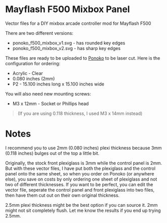 # Mayflash F500 Mixbox Panel
Vector files for a DIY mixbox arcade controller mod for Mayflash F500

There are two different versions:
* ponoko_f500_mixbox_v1.svg - has rounded key edges
* ponoko_f500_mixbox_v2.svg - has sharp key edges

These files are ready to be uploaded to [Ponoko](https://www.ponoko.com) to be laser cut. 
Here is the configuration for ordering:

* Acrylic - Clear 
* 0.080 inches (2mm)
* P2 - 15.100 inches long x 15.100 inches wide 

You will also need new mounting screws:
* M3 x 12mm - Socket or Phillips head 
> (If you are using 0.118 thickness, I used M3 x 14mm instead)

# Notes
I recommend you to use 2mm (0.080 inches) plexi thickness because 3mm (0.118 inches) bulges out of the top a little bit.

Originally, the stock front plexiglass is 3mm while the control panel is 2mm. But with these vector files, I have put both the plexiglass and the control panel onto the same sheet, so when you order on Ponoko (or anywhere else), you save on costs by only ordering one sheet of plexiglass and not two of different thicknesses. If you want to be perfect, you can edit the vector file, seperate the control panel and front plexiglass into two files, then have them cut out on their own original thickness. 

2.5mm plexi thickness might be the best option if you can source it. 2mm might not sit completely flush. Let me know the results if you end up trying 2.5mm.
